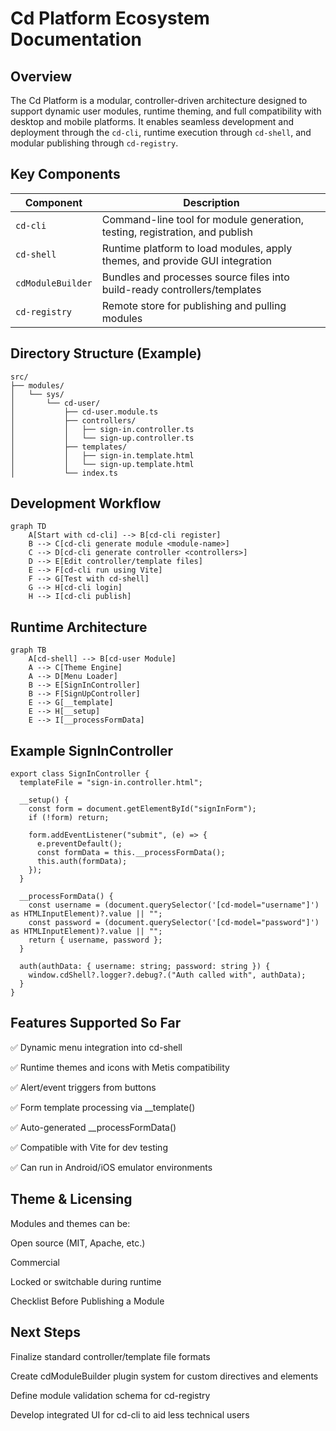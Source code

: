 # Cd Platform Ecosystem Documentation

## Overview

The Cd Platform is a modular, controller-driven architecture designed to support dynamic user modules, runtime theming, and full compatibility with desktop and mobile platforms. It enables seamless development and deployment through the `cd-cli`, runtime execution through `cd-shell`, and modular publishing through `cd-registry`.

## Key Components

| Component      | Description                                                                |
|----------------|----------------------------------------------------------------------------|
| `cd-cli`       | Command-line tool for module generation, testing, registration, and publish |
| `cd-shell`     | Runtime platform to load modules, apply themes, and provide GUI integration |
| `cdModuleBuilder` | Bundles and processes source files into build-ready controllers/templates  |
| `cd-registry`  | Remote store for publishing and pulling modules                           |

## Directory Structure (Example)

```
src/
├── modules/
│   └── sys/
│       └── cd-user/
│           ├── cd-user.module.ts
│           ├── controllers/
│           │   ├── sign-in.controller.ts
│           │   └── sign-up.controller.ts
│           ├── templates/
│           │   ├── sign-in.template.html
│           │   └── sign-up.template.html
│           └── index.ts

```

## Development Workflow

```mermaid
graph TD
    A[Start with cd-cli] --> B[cd-cli register]
    B --> C[cd-cli generate module <module-name>]
    C --> D[cd-cli generate controller <controllers>]
    D --> E[Edit controller/template files]
    E --> F[cd-cli run using Vite]
    F --> G[Test with cd-shell]
    G --> H[cd-cli login]
    H --> I[cd-cli publish]
```

## Runtime Architecture

```mermaid
graph TB
    A[cd-shell] --> B[cd-user Module]
    A --> C[Theme Engine]
    A --> D[Menu Loader]
    B --> E[SignInController]
    B --> F[SignUpController]
    E --> G[__template]
    E --> H[__setup]
    E --> I[__processFormData]
```

## Example SignInController

```
export class SignInController {
  templateFile = "sign-in.controller.html";

  __setup() {
    const form = document.getElementById("signInForm");
    if (!form) return;

    form.addEventListener("submit", (e) => {
      e.preventDefault();
      const formData = this.__processFormData();
      this.auth(formData);
    });
  }

  __processFormData() {
    const username = (document.querySelector('[cd-model="username"]') as HTMLInputElement)?.value || "";
    const password = (document.querySelector('[cd-model="password"]') as HTMLInputElement)?.value || "";
    return { username, password };
  }

  auth(authData: { username: string; password: string }) {
    window.cdShell?.logger?.debug?.("Auth called with", authData);
  }
}

```

## Features Supported So Far

✅ Dynamic menu integration into cd-shell

✅ Runtime themes and icons with Metis compatibility

✅ Alert/event triggers from buttons

✅ Form template processing via __template()

✅ Auto-generated __processFormData()

✅ Compatible with Vite for dev testing

✅ Can run in Android/iOS emulator environments

## Theme & Licensing

Modules and themes can be:

Open source (MIT, Apache, etc.)

Commercial

Locked or switchable during runtime

Checklist Before Publishing a Module



## Next Steps

Finalize standard controller/template file formats

Create cdModuleBuilder plugin system for custom directives and elements

Define module validation schema for cd-registry

Develop integrated UI for cd-cli to aid less technical users